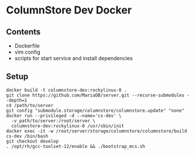 # ColumnStore Dev Docker

## Contents

- Dockerfile
- vim config
- scripts for start service and install dependencies

## Setup

```shell
docker build -t columnstore-dev:rockylinux-8 .
git clone https://github.com/MariaDB/server.git --recurse-submodules --depth=1
cd /path/to/server
git config "submodule.storage/columnstore/columnstore.update" "none"
docker run --privileged -d --name='cs-dev' \
  -v path/to/server:/root/server \
  columnstore-dev:rockylinux-8 /usr/sbin/init
docker exec -it -w /root/server/storage/columnstore/columnstore/build cs-dev /bin/bash
git checkout develop
. /opt/rh/gcc-toolset-12/enable && ./bootstrap_mcs.sh
```

